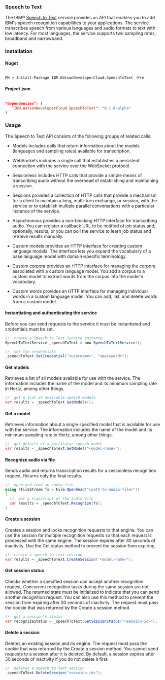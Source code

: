 ### Speech to Text

The IBM® [Speech to Text][speech-to-text] service provides an API that enables you to add IBM's speech recognition capabilities to your applications. The service transcribes speech from various languages and audio formats to text with low latency. For most languages, the service supports two sampling rates, broadband and narrowband.

### Installation
#### Nuget
```

PM > Install-Package IBM.WatsonDeveloperCloud.SpeechToText -Pre

```
#### Project.json
```JSON

"dependencies": {
   "IBM.WatsonDeveloperCloud.SpeechToText": "0.1.0-alpha"
}

```
### Usage
The Speech to Text API consists of the following groups of related calls:

* Models includes calls that return information about the models (languages and sampling rates) available for transcription.

* WebSockets includes a single call that establishes a persistent connection with the service over the WebSocket protocol.

* Sessionless includes HTTP calls that provide a simple means of transcribing audio without the overhead of establishing and maintaining a session.

* Sessions provides a collection of HTTP calls that provide a mechanism for a client to maintain a long, multi-turn exchange, or session, with the service or to establish multiple parallel conversations with a particular instance of the service.

* Asynchronous provides a non-blocking HTTP interface for transcribing audio. You can register a callback URL to be notified of job status and, optionally, results, or you can poll the service to learn job status and retrieve results manually.

* Custom models provides an HTTP interface for creating custom language models. The interface lets you expand the vocabulary of a base language model with domain-specific terminology.

* Custom corpora provides an HTTP interface for managing the corpora associated with a custom language model. You add a corpus to a custom model to extract words from the corpus into the model's vocabulary.

* Custom words provides an HTTP interface for managing individual words in a custom language model. You can add, list, and delete words from a custom model.

#### Instantiating and authenticating the service
Before you can send requests to the service it must be instantiated and credentials must be set.
```cs
//  create a Speech to Text Service instance
SpeechToTextService _speechToText = new SpeechToTextService();

//  set the credentials
_speechToText.SetCredential("<username>", "<password>");
```

#### Get models
Retrieves a list of all models available for use with the service. The information includes the name of the model and its minimum sampling rate in Hertz, among other things.
```cs
//  get a list of available speech models
var results = _speechToText.GetModels();
```

#### Get a model
Retrieves information about a single specified model that is available for use with the service. The information includes the name of the model and its minimum sampling rate in Hertz, among other things.
```cs
//  get details of a particular speech model
var results = _speechToText.GetModel("<model-name>");
```

<!-- #### Recognize audio via websockets
Sends audio and returns transcription results for recognition requests over a WebSocket connection. Requests and responses are enabled over a single TCP connection that abstracts much of the complexity of the request to offer efficient implementation, low latency, high throughput, and an asynchronous response. By default, only final results are returned for any request; to enable interim results, set the interim_results parameter to true.

The service imposes a data size limit of 100 MB per connection. It automatically detects the endianness of the incoming audio and, for audio that includes multiple channels, downmixes the audio to one-channel mono during transcoding.
```cs
``` -->

#### Recognize audio via file
Sends audio and returns transcription results for a sessionless recognition request. Returns only the final results.
```cs
//  open and read an audio file
using (FileStream fs = File.OpenRead("<path-to-audio-file>"))
{
  //  get a transcript of the audio file
  var results = _speechToText.Recognize(fs);
}
```

<!-- #### Recognize audio via files
Sends audio and returns transcription results for a sessionless recognition request submitted as multipart form data. Returns only the final results.
```cs
``` -->

#### Create a session
Creates a session and locks recognition requests to that engine. You can use the session for multiple recognition requests so that each request is processed with the same engine. The session expires after 30 seconds of inactivity. Use the Get status method to prevent the session from expiring.
```cs
//  create a speech to text session
var results = _speechToText.CreateSession("<model-name>");
```

#### Get session status
Checks whether a specified session can accept another recognition request. Concurrent recognition tasks during the same session are not allowed. The returned state must be initialized to indicate that you can send another recognition request. You can also use this method to prevent the session from expiring after 30 seconds of inactivity. The request must pass the cookie that was returned by the Create a session method.
```cs
//  get a session's status
var recognizeStatus = _speechToText.GetSessionStatus("<session-id>");
```

<!-- #### Observe session result
Requests results for a recognition task within a specified session. You can submit this method multiple times for the same recognition task. To see interim results, set the interim_results parameter to true. The request must pass the cookie that was returned by the Create a session method.
```cs
``` -->

<!-- #### Recognize session audio
Sends audio and returns transcription results for a session-based recognition request. By default, returns only the final transcription results for the request. To see interim results, set the parameter interim_results to true in a call to the Observe result method.
```cs
``` -->

<!-- #### Recognize multipart session audio
Sends audio and returns transcription results for a session-based recognition request submitted as multipart form data. By default, returns only the final transcription results for the request.
```cs
``` -->

#### Delete a session
Deletes an existing session and its engine. The request must pass the cookie that was returned by the Create a session method. You cannot send requests to a session after it is deleted. By default, a session expires after 30 seconds of inactivity if you do not delete it first.
```cs
//  deletes a speech to text session
_speechToText.DeleteSession("<session-id>");
```

<!-- #### Register a callback
Registers a callback URL with the service for use with subsequent asynchronous recognition requests. The service attempts to register, or white-list, the callback URL if it is not already registered by sending a GET request to the callback URL. The service passes a random alphanumeric challenge string via the challenge_string query parameter of the request.
```cs
``` -->

<!-- #### Create a job
Creates a job for a new asynchronous recognition request. The job is owned by the user whose service credentials are used to create it. How you learn the status and results of a job depends on the parameters you include with the job creation request:

* By callback notification: Include the callback_url query parameter to specify a URL to which the service is to send callback notifications when the status of the job changes. Optionally, you can also include the events and user_token query parameters to subscribe to specific events and to specify a string that is to be included with each notification for the job.

* By polling the service: Omit the callback_url, events, and user_token query parameters. You must then use the Check jobs or Check a job method to check the status of the job, using the latter to retrieve the results when the job is complete.

```cs
``` -->

<!-- #### Check jobs
Returns the status and ID of all outstanding jobs associated with the service credentials with which it is called. The method also returns the creation and update times of each job, and, if a job was created with a callback URL and a user token, the user token for the job. To obtain the results for a job whose status is completed, use the Check a job method. A job and its results remain available until you delete them with the Delete a job method or until the job's time to live expires, whichever comes first.
```cs
``` -->

<!-- #### Check a job
Returns information about a specified job. The response always includes the status of the job and its creation and update times. If the status is completed, the response also includes the results of the recognition request. You must submit the request with the service credentials of the user who created the job.
```cs
``` -->

<!-- #### Delete a job
Deletes the specified job. You cannot delete a job that the service is actively processing. Once you delete a job, its results are no longer available. The service automatically deletes a job and its results when the time to live for the results expires. You must submit the request with the service credentials of the user who created the job.
```cs
``` -->

<!-- #### Create a custom model
Creates a new custom language model for a specified base language model. The custom language model can be used only with the base language model for which it is created. The new model is owned by the individual whose service credentials are used to create it.
```cs
``` -->

<!-- #### List custom models
Lists information about all custom language models that are owned by the calling user. Use the language query parameter to see all custom models for the specified language; omit the parameter to see all custom models for all languages.
```cs
``` -->

<!-- #### List a custom model
Lists information about a custom language model. Only the owner of a custom model can use this method to query information about the model.
```cs
``` -->

<!-- #### Train a custom model
Initiates the training of a custom language model with new corpora, words, or both. After adding training data to the custom model with the corpora or words methods, use this method to begin the actual training of the model on the new data. You can specify whether the custom model is to be trained with all words from its words resources or only with words that were added or modified by the user. Only the owner of a custom model can use this method to train the model.
```cs
``` -->

<!-- #### Reset a custom model
Resets a custom language model by removing all corpora and words from the model. Resetting a custom model initializes the model to its state when it was first created. Metadata such as the name and language of the model are preserved. Only the owner of a custom model can use this method to reset the model.
```cs
``` -->

<!-- #### Upgrade a custom model
Upgrades a custom language model to the latest release level of the Speech to Text service. The method bases the upgrade on the latest trained data stored for the custom model. If the corpora or words for the model have changed since the model was last trained, you must use the Train a custom model method to train the model on the new data. Only the owner of a custom model can use this method to upgrade the model.

Note: This method is not currently implemented. It will be added for a future release of the API.
```cs
``` -->

<!-- #### Delete a custom model
Deletes an existing custom language model. The custom model cannot be deleted if another request, such as adding a corpus to the model, is currently being processed. Only the owner of a custom model can use this method to delete the model.
```cs
``` -->

<!-- #### Add a corpus
Adds a single corpus text file of new training data to the custom language model. Use multiple requests to submit multiple corpus text files. Only the owner of a custom model can use this method to add a corpus to the model. Note that adding a corpus does not affect the custom model until you train the model for the new data by using the Train a custom model method.
```cs
``` -->

<!-- #### List corpora
Lists information about all corpora that have been added to the specified custom language model. The information includes the total number of words and out-of-vocabulary (OOV) words, name, and status of each corpus. Only the owner of a custom model can use this method to list the model's corpora.
```cs
``` -->

<!-- #### List a corpus
Lists information about a single specified corpus. The information includes the total number of words and out-of-vocabulary (OOV) words, name, and status of the corpus. Only the owner of a custom model can use this method to list information about a corpus from the model.
```cs
``` -->

<!-- #### Delete a corpus
Deletes an existing corpus from a custom language model. The service removes any out-of-vocabulary (OOV) words associated with the corpus from the custom model's words resource unless they were also added by another corpus or they have been modified in some way with the Add custom words or Add a custom word method. Removing a corpus does not affect the custom model until you train the model with the Train a custom model method. Only the owner of a custom model can use this method to delete a corpus from the model.
```cs
``` -->

<!-- #### Add custom words
Adds one or more custom words to a custom language model. The service populates the words resource for a custom model with out-of-vocabulary (OOV) words found in each corpus added to the model. You can use this method to add additional words or to modify existing words in the words resource. Only the owner of a custom model can use this method to add or modify custom words associated with the model. Adding or modifying custom words does not affect the custom model until you train the model for the new data by using the Train a custom model method.
```cs
``` -->

<!-- #### Add a custom word
Adds a custom word to a custom language model. The service populates the words resource for a custom model with out-of-vocabulary (OOV) words found in each corpus added to the model. You can use this method to add additional words or to modify existing words in the words resource. Only the owner of a custom model can use this method to add or modify a custom word for the model. Adding or modifying a custom word does not affect the custom model until you train the model for the new data by using the Train a custom model method.
```cs
``` -->

<!-- #### List custom words
Lists information about all custom words from a custom language model. You can list all words from the custom model's words resource, only custom words that were added or modified by the user, or only OOV words that were extracted from corpora. Only the owner of a custom model can use this method to query the words from the model.
```cs
``` -->

<!-- #### List a custom word
Lists information about a custom word from a custom language model. Only the owner of a custom model can use this method to query a word from the model.
```cs
``` -->

<!-- #### Delete a custom word
Deletes a custom word from a custom language model. You can remove any word that you added to the custom model's words resource via any means. However, if the word also exists in the service's base vocabulary, the service removes only the custom pronunciation for the word; the word remains in the base vocabulary.

Removing a custom word does not affect the custom model until you train the model with the Train a custom model method. Only the owner of a custom model can use this method to delete a word from the model.
```cs
``` -->

[speech-to-text]: http://www.ibm.com/watson/developercloud/doc/speech-to-text/
